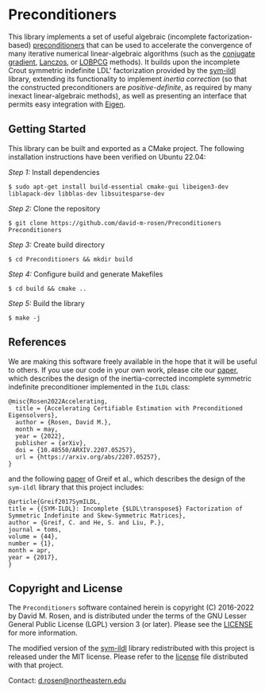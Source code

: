 # Preconditioners

This library implements a set of useful algebraic (incomplete factorization-based) [preconditioners](https://en.wikipedia.org/wiki/Preconditioner) that can be used to accelerate the convergence of many iterative numerical linear-algebraic algorithms (such as the [conjugate gradient](https://en.wikipedia.org/wiki/Conjugate_gradient_method), [Lanczos](https://en.wikipedia.org/wiki/Lanczos_algorithm), or [LOBPCG](https://en.wikipedia.org/wiki/LOBPCG) methods).  It builds upon the incomplete Crout symmetric indefinite LDL' factorization provided by the [sym-ildl](https://cs.stanford.edu/people/paulliu/sym-ildl/html/index.html) library, extending its functionality to implement *inertia correction* (so that the constructed preconditioners are *positive-definite*, as required by many inexact linear-algebraic methods), as well as presenting an interface that permits easy integration with [Eigen](https://eigen.tuxfamily.org/index.php).

## Getting Started

This library can be built and exported as a CMake project.  The following installation instructions have been verified on Ubuntu 22.04:

*Step 1:*  Install dependencies

```
$ sudo apt-get install build-essential cmake-gui libeigen3-dev liblapack-dev libblas-dev libsuitesparse-dev
```

*Step 2:*  Clone the repository

```
$ git clone https://github.com/david-m-rosen/Preconditioners Preconditioners
```

*Step 3:*  Create build directory

```
$ cd Preconditioners && mkdir build
```

*Step 4:*  Configure build and generate Makefiles
```
$ cd build && cmake ..
```

*Step 5:*  Build the library

```
$ make -j
```

## References

We are making this software freely available in the hope that it will be useful to others. If you use our code in your own work, please cite our [paper](https://arxiv.org/abs/2207.05257), which describes the design of the inertia-corrected incomplete symmetric indefinite preconditioner implemented in the `ILDL` class:

```
@misc{Rosen2022Accelerating,
  title = {Accelerating Certifiable Estimation with Preconditioned Eigensolvers},
  author = {Rosen, David M.},
  month = may,
  year = {2022},
  publisher = {arXiv},
  doi = {10.48550/ARXIV.2207.05257},
  url = {https://arxiv.org/abs/2207.05257},
}
```

and the following [paper](https://dl.acm.org/doi/abs/10.1145/3054948) of Greif et al., which describes the design of the `sym-ildl` library that this project includes:

```
@article{Greif2017SymILDL,
title = {{SYM-ILDL}: Incomplete {$LDL\transpose$} Factorization of Symmetric Indefinite and Skew-Symmetric Matrices},
author = {Greif, C. and He, S. and Liu, P.},
journal = toms,
volume = {44},
number = {1},
month = apr,
year = {2017},
}
```

## Copyright and License 

The `Preconditioners` software contained herein is copyright (C) 2016-2022 by David M. Rosen, and is distributed under the terms of the GNU Lesser General Public License (LGPL) version 3 (or later).  Please see the [LICENSE](https://github.com/david-m-rosen/Preconditioners/blob/master/LICENSE) for more information.

The modified version of the [sym-ildl](https://cs.stanford.edu/people/paulliu/sym-ildl/html/index.html) library redistributed with this project is released under the MIT license.  Please refer to the [license](https://github.com/david-m-rosen/Preconditioners/blob/master/SymILDL/License.md) file distributed with that project.

Contact: d.rosen@northeastern.edu
